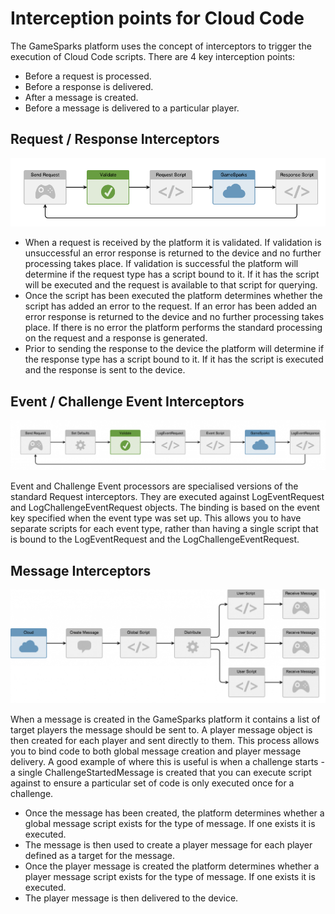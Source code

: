 # Interception points for Cloud Code

The GameSparks platform uses the concept of interceptors to trigger the execution of Cloud Code scripts. There are 4 key interception points:

  * Before a request is processed.
  * Before a response is delivered.
  * After a message is created.
  * Before a message is delivered to a particular player.

## Request / Response Interceptors

![](img\Interception\1.png)

  * When a request is received by the platform it is validated. If validation is unsuccessful an error response is returned to the device and no further processing takes place. If validation is successful the platform will determine if the request type has a script bound to it. If it has the script will be executed and the request is available to that script for querying.
  * Once the script has been executed the platform determines whether the script has added an error to the request. If an error has been added an error response is returned to the device and no further processing takes place. If there is no error the platform performs the standard processing on the request and a response is generated.
  * Prior to sending the response to the device the platform will determine if the response type has a script bound to it. If it has the script is executed and the response is sent to the device.

## Event / Challenge Event Interceptors

![](img\Interception\2.png)

Event and Challenge Event processors are specialised versions of the standard Request interceptors. They are executed against LogEventRequest and LogChallengeEventRequest objects. The binding is based on the event key specified when the event type was set up. This allows you to have separate scripts for each event type, rather than having a single script that is bound to the LogEventRequest and the LogChallengeEventRequest.

## Message Interceptors

![](img\Interception\3.png)

When a message is created in the GameSparks platform it contains a list of target players the message should be sent to. A player message object is then created for each player and sent directly to them. This process allows you to bind code to both global message creation and player message delivery. A good example of where this is useful is when a challenge starts - a single ChallengeStartedMessage is created that you can execute script against to ensure a particular set of code is only executed once for a challenge.

  * Once the message has been created, the platform determines whether a global message script exists for the type of message. If one exists it is executed.
  * The message is then used to create a player message for each player defined as a target for the message.
  * Once the player message is created the platform determines whether a player message script exists for the type of message. If one exists it is executed.
  * The player message is then delivered to the device.
